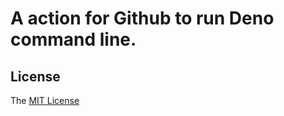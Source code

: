 # A action for Github to run Deno command line.


## License

The [MIT License](https://github.com/axetroy/deno-action/blob/master/LICENSE)